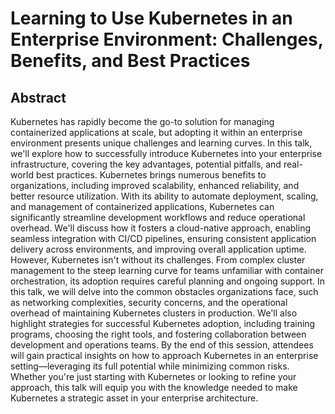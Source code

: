 # Learning to Use Kubernetes in an Enterprise Environment: Challenges, Benefits, and Best Practices

## Abstract
Kubernetes has rapidly become the go-to solution for managing containerized applications at scale, but adopting it within an enterprise environment presents unique challenges and learning curves. In this talk, we'll explore how to successfully introduce Kubernetes into your enterprise infrastructure, covering the key advantages, potential pitfalls, and real-world best practices.
 Kubernetes brings numerous benefits to organizations, including improved scalability, enhanced reliability, and better resource utilization. With its ability to automate deployment, scaling, and management of containerized applications, Kubernetes can significantly streamline development workflows and reduce operational overhead. We'll discuss how it fosters a cloud-native approach, enabling seamless integration with CI/CD pipelines, ensuring consistent application delivery across environments, and improving overall application uptime.
 However, Kubernetes isn't without its challenges. From complex cluster management to the steep learning curve for teams unfamiliar with container orchestration, its adoption requires careful planning and ongoing support. In this talk, we will delve into the common obstacles organizations face, such as networking complexities, security concerns, and the operational overhead of maintaining Kubernetes clusters in production. We'll also highlight strategies for successful Kubernetes adoption, including training programs, choosing the right tools, and fostering collaboration between development and operations teams.
 By the end of this session, attendees will gain practical insights on how to approach Kubernetes in an enterprise setting—leveraging its full potential while minimizing common risks. Whether you're just starting with Kubernetes or looking to refine your approach, this talk will equip you with the knowledge needed to make Kubernetes a strategic asset in your enterprise architecture.
    